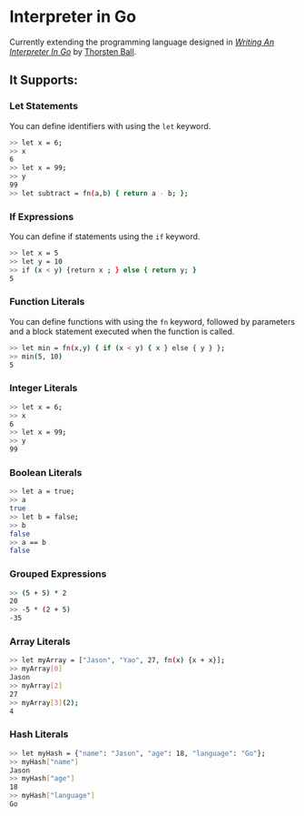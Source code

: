 # Interpreter in Go

Currently extending the programming language designed in [_Writing An Interpreter In Go_](https://interpreterbook.com) by [Thorsten Ball](https://github.com/mrnugget).

## It Supports:

### Let Statements

You can define identifiers with using the `let` keyword.

```sh
>> let x = 6;
>> x
6
>> let x = 99;
>> y
99
>> let subtract = fn(a,b) { return a - b; };
```

### If Expressions

You can define if statements using the `if` keyword.

```sh
>> let x = 5
>> let y = 10
>> if (x < y) {return x ; } else { return y; }
5
```

### Function Literals

You can define functions with using the `fn` keyword, followed by parameters and a block statement executed when the function is called.

```sh
>> let min = fn(x,y) { if (x < y) { x } else { y } };
>> min(5, 10)
5
```

### Integer Literals

```sh
>> let x = 6;
>> x
6
>> let x = 99;
>> y
99
```

### Boolean Literals

```sh
>> let a = true;
>> a
true
>> let b = false;
>> b
false
>> a == b
false
```

### Grouped Expressions

```sh
>> (5 + 5) * 2
20
>> -5 * (2 + 5)
-35
```

### Array Literals

```sh
>> let myArray = ["Jason", "Yao", 27, fn(x) {x + x}];
>> myArray[0]
Jason
>> myArray[2]
27
>> myArray[3](2);
4
```

### Hash Literals

```sh
>> let myHash = {"name": "Jason", "age": 18, "language": "Go"};
>> myHash["name"]
Jason
>> myHash["age"]
18
>> myHash["language"]
Go
```
